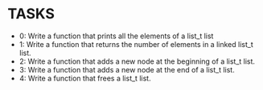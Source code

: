 # TASKS

- 0: Write a function that prints all the elements of a list_t list
- 1: Write a function that returns the number of elements in a linked list_t list.
- 2: Write a function that adds a new node at the beginning of a list_t list.
- 3: Write a function that adds a new node at the end of a list_t list.
- 4: Write a function that frees a list_t list.
